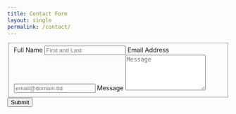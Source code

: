 ```yaml
---
title: Contact Form
layout: single
permalink: /contact/
---
```


<form id="fs-frm" name="simple-contact-form" accept-charset="utf-8" action="https://formspree.io/f/xqkwvdpj" method="post">
  <fieldset id="fs-frm-inputs">
    <label for="full-name">Full Name</label>
    <input type="text" name="name" id="full-name" placeholder="First and Last" required="">
    <label for="email-address">Email Address</label>
    <input type="email" name="_replyto" id="email-address" placeholder="email@domain.tld" required="">
    <label for="message">Message</label>
    <textarea rows="5" name="message" id="message" placeholder="Message" required=""></textarea>
    <input type="hidden" name="_subject" id="email-subject" value="Contact Form Submission">
  </fieldset>
  <input type="submit" value="Submit">
</form>
